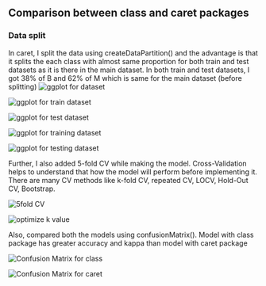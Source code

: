 ## Comparison between class and caret packages

### Data split
In caret, I split the data using createDataPartition() and the advantage is that it splits the each class with almost same proportion for both train and test datasets as it is there in the main dataset. In both train and test datasets, I got 38% of B and 62% of M which is same for the main dataset (before splitting)
![ggplot for dataset](https://github.com/rohitraturi/Supervised-Machine-Learning/tree/master/Assignments/Assignment3/ggplot%20for%20dataset.png)

![ggplot for train dataset](https://github.com/rohitraturi/Supervised-Machine-Learning/tree/master/Assignments/Assignment3/ggplot%20for%20train%20dataset.png)

![ggplot for test dataset](https://github.com/rohitraturi/Supervised-Machine-Learning/tree/master/Assignments/Assignment3/ggplot%20for%20test%20dataset.png)

![ggplot for training dataset](https://github.com/rohitraturi/Supervised-Machine-Learning/tree/master/Assignments/Assignment3/ggplot%20for%20training%20dataset.png)

![ggplot for testing dataset](https://github.com/rohitraturi/Supervised-Machine-Learning/tree/master/Assignments/Assignment3/ggplot%20for%20testing%20dataset.png)

Further, I also added 5-fold CV while making the model. Cross-Validation helps to understand that how the model will perform before implementing it. There are many CV methods like k-fold CV, repeated CV, LOCV, Hold-Out CV, Bootstrap.

![5fold CV](https://github.com/rohitraturi/Supervised-Machine-Learning/tree/master/Assignments/Assignment3/5fold%20CV.png)

![optimize k value](https://github.com/rohitraturi/Supervised-Machine-Learning/tree/master/Assignments/Assignment3/optimize%20k%20value.png)

Also, compared both the models using confusionMatrix(). Model with class package has greater accuracy and kappa than model with caret package

![Confusion Matrix for class](https://github.com/rohitraturi/Supervised-Machine-Learning/tree/master/Assignments/Assignment3/Confusion%20Matrix%20for%20class.png)

![Confusion Matrix for caret](https://github.com/rohitraturi/Supervised-Machine-Learning/tree/master/Assignments/Assignment3/Confusion%20Matrix%20for%20caret.png)
